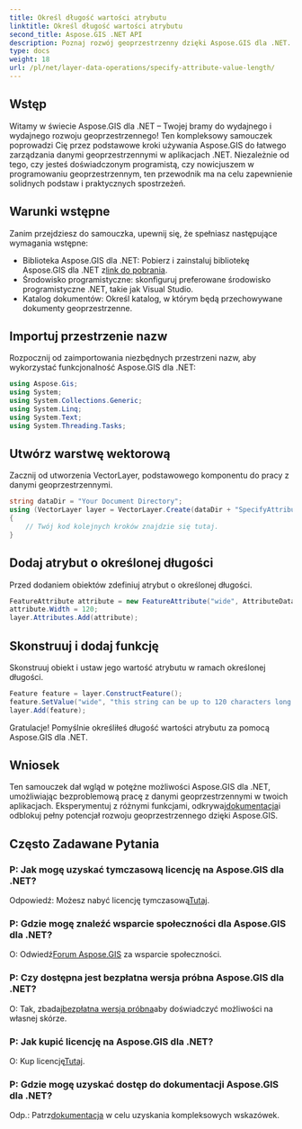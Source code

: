 ```yaml
---
title: Określ długość wartości atrybutu
linktitle: Określ długość wartości atrybutu
second_title: Aspose.GIS .NET API
description: Poznaj rozwój geoprzestrzenny dzięki Aspose.GIS dla .NET. Bez wysiłku zarządzaj danymi przestrzennymi i manipuluj nimi w aplikacjach .NET.
type: docs
weight: 18
url: /pl/net/layer-data-operations/specify-attribute-value-length/
---
```

## Wstęp
Witamy w świecie Aspose.GIS dla .NET – Twojej bramy do wydajnego i wydajnego rozwoju geoprzestrzennego! Ten kompleksowy samouczek poprowadzi Cię przez podstawowe kroki używania Aspose.GIS do łatwego zarządzania danymi geoprzestrzennymi w aplikacjach .NET. Niezależnie od tego, czy jesteś doświadczonym programistą, czy nowicjuszem w programowaniu geoprzestrzennym, ten przewodnik ma na celu zapewnienie solidnych podstaw i praktycznych spostrzeżeń.
## Warunki wstępne
Zanim przejdziesz do samouczka, upewnij się, że spełniasz następujące wymagania wstępne:
-  Biblioteka Aspose.GIS dla .NET: Pobierz i zainstaluj bibliotekę Aspose.GIS dla .NET z[link do pobrania](https://releases.aspose.com/gis/net/).
- Środowisko programistyczne: skonfiguruj preferowane środowisko programistyczne .NET, takie jak Visual Studio.
- Katalog dokumentów: Określ katalog, w którym będą przechowywane dokumenty geoprzestrzenne.
## Importuj przestrzenie nazw
Rozpocznij od zaimportowania niezbędnych przestrzeni nazw, aby wykorzystać funkcjonalność Aspose.GIS dla .NET:
```csharp
using Aspose.Gis;
using System;
using System.Collections.Generic;
using System.Linq;
using System.Text;
using System.Threading.Tasks;
```
## Utwórz warstwę wektorową
Zacznij od utworzenia VectorLayer, podstawowego komponentu do pracy z danymi geoprzestrzennymi.
```csharp
string dataDir = "Your Document Directory";
using (VectorLayer layer = VectorLayer.Create(dataDir + "SpecifyAttributeValueLength_out.shp", Drivers.Shapefile))
{
    // Twój kod kolejnych kroków znajdzie się tutaj.
}
```
## Dodaj atrybut o określonej długości
Przed dodaniem obiektów zdefiniuj atrybut o określonej długości.
```csharp
FeatureAttribute attribute = new FeatureAttribute("wide", AttributeDataType.String);
attribute.Width = 120;
layer.Attributes.Add(attribute);
```
## Skonstruuj i dodaj funkcję
Skonstruuj obiekt i ustaw jego wartość atrybutu w ramach określonej długości.
```csharp
Feature feature = layer.ConstructFeature();
feature.SetValue("wide", "this string can be up to 120 characters long now.");
layer.Add(feature);
```
Gratulacje! Pomyślnie określiłeś długość wartości atrybutu za pomocą Aspose.GIS dla .NET.
## Wniosek
 Ten samouczek dał wgląd w potężne możliwości Aspose.GIS dla .NET, umożliwiając bezproblemową pracę z danymi geoprzestrzennymi w twoich aplikacjach. Eksperymentuj z różnymi funkcjami, odkrywaj[dokumentacja](https://reference.aspose.com/gis/net/)i odblokuj pełny potencjał rozwoju geoprzestrzennego dzięki Aspose.GIS.
## Często Zadawane Pytania
### P: Jak mogę uzyskać tymczasową licencję na Aspose.GIS dla .NET?
 Odpowiedź: Możesz nabyć licencję tymczasową[Tutaj](https://purchase.aspose.com/temporary-license/).
### P: Gdzie mogę znaleźć wsparcie społeczności dla Aspose.GIS dla .NET?
 O: Odwiedź[Forum Aspose.GIS](https://forum.aspose.com/c/gis/33) za wsparcie społeczności.
### P: Czy dostępna jest bezpłatna wersja próbna Aspose.GIS dla .NET?
 O: Tak, zbadaj[bezpłatna wersja próbna](https://releases.aspose.com/)aby doświadczyć możliwości na własnej skórze.
### P: Jak kupić licencję na Aspose.GIS dla .NET?
 O: Kup licencję[Tutaj](https://purchase.aspose.com/buy).
### P: Gdzie mogę uzyskać dostęp do dokumentacji Aspose.GIS dla .NET?
 Odp.: Patrz[dokumentacja](https://reference.aspose.com/gis/net/) w celu uzyskania kompleksowych wskazówek.